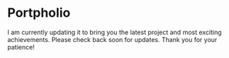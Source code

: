 # Portpholio
I am currently updating it to bring you the latest project and most exciting achievements. Please check back soon for updates. Thank you for your patience!
